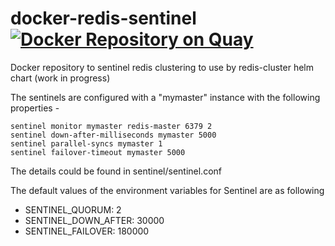 # docker-redis-sentinel [![Docker Repository on Quay](https://quay.io/repository/smile/docker-redis-sentinel/status "Docker Repository on Quay")](https://quay.io/repository/smile/docker-redis-sentinel)

Docker repository to sentinel redis clustering to use by redis-cluster helm chart (work in progress)


The sentinels are configured with a "mymaster" instance with the following properties -

```
sentinel monitor mymaster redis-master 6379 2
sentinel down-after-milliseconds mymaster 5000
sentinel parallel-syncs mymaster 1
sentinel failover-timeout mymaster 5000
```

The details could be found in sentinel/sentinel.conf

The default values of the environment variables for Sentinel are as following

* SENTINEL_QUORUM: 2
* SENTINEL_DOWN_AFTER: 30000
* SENTINEL_FAILOVER: 180000
